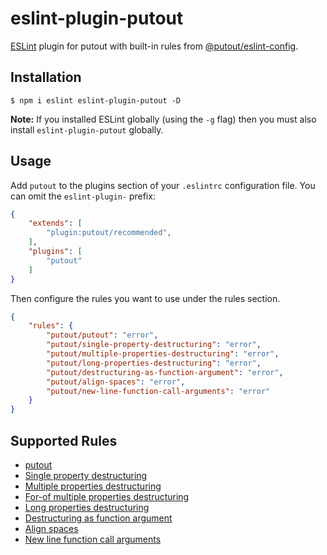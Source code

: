 # eslint-plugin-putout

[ESLint](https://eslint.org) plugin for putout with built-in rules from [@putout/eslint-config](https://github.com/coderaiser/putout/tree/master/packages/eslint-config).

## Installation

```
$ npm i eslint eslint-plugin-putout -D
```

**Note:** If you installed ESLint globally (using the `-g` flag) then you must also install `eslint-plugin-putout` globally.

## Usage

Add `putout` to the plugins section of your `.eslintrc` configuration file. You can omit the `eslint-plugin-` prefix:

```json
{
    "extends": [
        "plugin:putout/recommended",
    ],
    "plugins": [
        "putout"
    ]
}
```

Then configure the rules you want to use under the rules section.

```json
{
    "rules": {
        "putout/putout": "error",
        "putout/single-property-destructuring": "error",
        "putout/multiple-properties-destructuring": "error",
        "putout/long-properties-destructuring": "error",
        "putout/destructuring-as-function-argument": "error",
        "putout/align-spaces": "error",
        "putout/new-line-function-call-arguments": "error"
    }
}
```

## Supported Rules

- [putout](rules/putout.md)
- [Single property destructuring](/packages/eslint-plugin-putout/rules/single-property-destructuring.md)
- [Multiple properties destructuring](/packages/eslint-plugin-putout/rules/multiple-properties-destructuring.md)
- [For-of multiple properties destructuring](/packages/eslint-plugin-putout/rules/for-of-multiple-properties-destructuring.md)
- [Long properties destructuring](/packages/eslint-plugin-putout/rules/long-properties-destructuring.md)
- [Destructuring as function argument](/packages/eslint-plugin-putout/rules/destructuring-as-function-argument.md)
- [Align spaces](/packages/eslint-plugin-putout/rules/align-spaces.md)
- [New line function call arguments](/packages/eslint-plugin-putout/rules/new-line-function-call-arguments.md)

